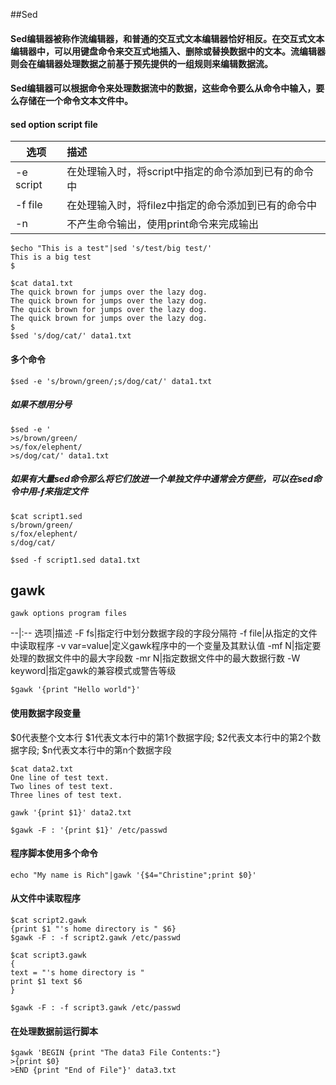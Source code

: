 ##Sed

#### Sed编辑器被称作流编辑器，和普通的交互式文本编辑器恰好相反。在交互式文本编辑器中，可以用键盘命令来交互式地插入、删除或替换数据中的文本。流编辑器则会在编辑器处理数据之前基于预先提供的一组规则来编辑数据流。
#### Sed编辑器可以根据命令来处理数据流中的数据，这些命令要么从命令中输入，要么存储在一个命令文本文件中。

#### sed option script file

选项|描述
--|:--
-e script|在处理输入时，将script中指定的命令添加到已有的命令中
-f file|在处理输入时，将filez中指定的命令添加到已有的命令中
-n|不产生命令输出，使用print命令来完成输出

```
$echo "This is a test"|sed 's/test/big test/'
This is a big test
$
```

```
$cat data1.txt
The quick brown for jumps over the lazy dog.
The quick brown for jumps over the lazy dog.
The quick brown for jumps over the lazy dog.
The quick brown for jumps over the lazy dog.
$
$sed 's/dog/cat/' data1.txt
```

#### 多个命令
```
$sed -e 's/brown/green/;s/dog/cat/' data1.txt
```
##### 如果不想用分号
```
$sed -e '
>s/brown/green/
>s/fox/elephent/
>s/dog/cat/' data1.txt
```
##### 如果有大量sed命令那么将它们放进一个单独文件中通常会方便些，可以在sed命令中用-f来指定文件
```
$cat script1.sed
s/brown/green/
s/fox/elephent/
s/dog/cat/

$sed -f script1.sed data1.txt

```

## gawk
```
gawk options program files
```
--|:--
选项|描述
-F fs|指定行中划分数据字段的字段分隔符
-f file|从指定的文件中读取程序
-v var=value|定义gawk程序中的一个变量及其默认值
-mf N|指定要处理的数据文件中的最大字段数
-mr N|指定数据文件中的最大数据行数
-W keyword|指定gawk的兼容模式或警告等级

```
$gawk '{print "Hello world"}'
```
#### 使用数据字段变量
$0代表整个文本行
$1代表文本行中的第1个数据字段;
$2代表文本行中的第2个数据字段;
$n代表文本行中的第n个数据字段

```
$cat data2.txt
One line of test text.
Two lines of test text.
Three lines of test text.

gawk '{print $1}' data2.txt
```

```
$gawk -F : '{print $1}' /etc/passwd
```
#### 程序脚本使用多个命令
```
echo "My name is Rich"|gawk '{$4="Christine";print $0}'
```

#### 从文件中读取程序
```
$cat script2.gawk
{print $1 "'s home directory is " $6}
$gawk -F : -f script2.gawk /etc/passwd
```

```
$cat script3.gawk
{
text = "'s home directory is "
print $1 text $6
}

$gawk -F : -f script3.gawk /etc/passwd
```

#### 在处理数据前运行脚本
```
$gawk 'BEGIN {print "The data3 File Contents:"}
>{print $0}
>END {print "End of File"}' data3.txt
```

